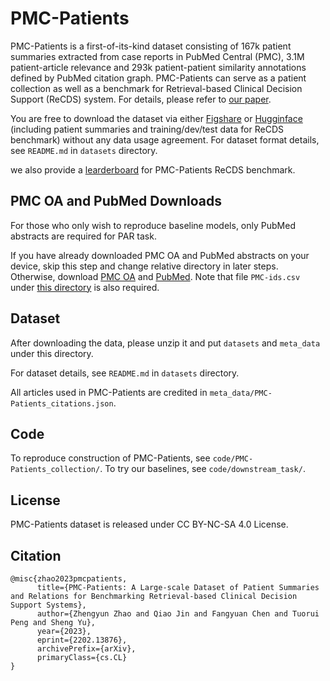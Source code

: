 # PMC-Patients
PMC-Patients is a first-of-its-kind dataset consisting of 167k patient summaries extracted from case reports in PubMed Central (PMC), 3.1M patient-article relevance and 293k patient-patient similarity annotations defined by PubMed citation graph.
PMC-Patients can serve as a patient collection as well as a benchmark for Retrieval-based Clinical Decision Support (ReCDS) system.
For details, please refer to [our paper](https://arxiv.org/abs/2202.13876).

You are free to download the dataset via either [Figshare](https://figshare.com/collections/PMC-Patients/6723465) or [Hugginface](https://huggingface.co/zhengyun21) (including patient summaries and training/dev/test data for ReCDS benchmark) without any data usage agreement. 
For dataset format details, see `README.md` in `datasets` directory.

we also provide a [learderboard](https://pmc-patients.github.io/) for PMC-Patients ReCDS benchmark.


## PMC OA and PubMed Downloads
For those who only wish to reproduce baseline models, only PubMed abstracts are required for PAR task.

If you have already downloaded PMC OA and PubMed abstracts on your device, skip this step and change relative directory in later steps. Otherwise, download [PMC OA](https://ftp.ncbi.nlm.nih.gov/pub/pmc/oa_bulk/) and [PubMed](https://ftp.ncbi.nlm.nih.gov/pubmed/). Note that file `PMC-ids.csv` under [this directory](https://ftp.ncbi.nlm.nih.gov/pub/pmc/) is also required.

## Dataset
After downloading the data, please unzip it and put `datasets` and `meta_data` under this directory.

For dataset details, see `README.md` in `datasets` directory.

All articles used in PMC-Patients are credited in `meta_data/PMC-Patients_citations.json`.

## Code
To reproduce construction of PMC-Patients, see `code/PMC-Patients_collection/`. To try our baselines, see `code/downstream_task/`.

## License
PMC-Patients dataset is released under CC BY-NC-SA 4.0 License.

## Citation
```
@misc{zhao2023pmcpatients,
      title={PMC-Patients: A Large-scale Dataset of Patient Summaries and Relations for Benchmarking Retrieval-based Clinical Decision Support Systems}, 
      author={Zhengyun Zhao and Qiao Jin and Fangyuan Chen and Tuorui Peng and Sheng Yu},
      year={2023},
      eprint={2202.13876},
      archivePrefix={arXiv},
      primaryClass={cs.CL}
}
```